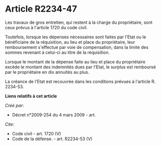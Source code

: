 # Article R2234-47

Les travaux de gros entretien, qui restent à la charge du propriétaire, sont ceux prévus à l'article 1720 du code civil. 

Toutefois, lorsque les dépenses nécessaires sont faites par l'Etat ou le bénéficiaire de la réquisition, au lieu et place du
propriétaire, leur remboursement s'effectue par voie de compensation, dans la limite des sommes revenant à celui-ci au titre
de la réquisition. 

Lorsque le montant de la dépense faite au lieu et place du propriétaire excède le montant des indemnités dues par l'Etat, le
surplus est remboursé par le propriétaire en dix annuités au plus. 

La créance de l'Etat est recouvrée dans les conditions prévues à l'article R. 2234-53.

**Liens relatifs à cet article**

_Créé par_:

  - Décret n°2009-254 du 4 mars 2009 - art.

_Cite_:

  - Code civil - art. 1720 (V)
  - Code de la défense. - art. R2234-53 (V)
